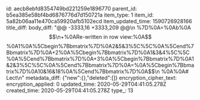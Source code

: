 id: aecb8ebfd8354749bd221259e1896770
parent_id: b5ea385e58bf4bd6876776d7d150721a
item_type: 1
item_id: 5a82b06aa11e470ca59920afb5102ecd
item_updated_time: 1590726928166
title_diff: 
body_diff: "@@ -3333,16 +3333,209 @@\n %7D%0A=%0Ab%0A$$\n+%0ARe-written in row view:%0A$$%0A1%0A%5Cbegin%7Bbmatrix%7D%0A2&5&3%5C%5C%0A%5Cend%7Bbmatrix%7D%0A+2%0A%5Cbegin%7Bbmatrix%7D%0A1&3&4%5C%5C%0A%5Cend%7Bbmatrix%7D%0A+3%0A%5Cbegin%7Bbmatrix%7D%0A1&2&3%5C%5C%0A%5Cend%7Bbmatrix%7D%0A=%0A%5Cbegin%7Bbmatrix%7D%0A10&16&18%0A%5Cend%7Bbmatrix%7D%0A$$\n %0A%0A# Lect\n"
metadata_diff: {"new":{},"deleted":[]}
encryption_cipher_text: 
encryption_applied: 0
updated_time: 2020-05-29T04:41:05.278Z
created_time: 2020-05-29T04:41:05.278Z
type_: 13